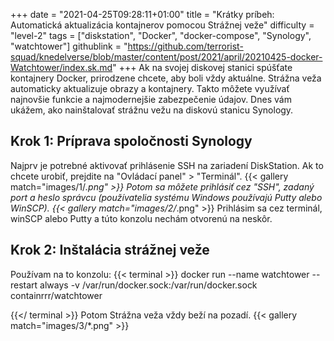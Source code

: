 +++
date = "2021-04-25T09:28:11+01:00"
title = "Krátky príbeh: Automatická aktualizácia kontajnerov pomocou Strážnej veže"
difficulty = "level-2"
tags = ["diskstation", "Docker", "docker-compose", "Synology", "watchtower"]
githublink = "https://github.com/terrorist-squad/knedelverse/blob/master/content/post/2021/april/20210425-docker-Watchtower/index.sk.md"
+++
Ak na svojej diskovej stanici spúšťate kontajnery Docker, prirodzene chcete, aby boli vždy aktuálne. Strážna veža automaticky aktualizuje obrazy a kontajnery. Takto môžete využívať najnovšie funkcie a najmodernejšie zabezpečenie údajov. Dnes vám ukážem, ako nainštalovať strážnu vežu na diskovú stanicu Synology.
## Krok 1: Príprava spoločnosti Synology
Najprv je potrebné aktivovať prihlásenie SSH na zariadení DiskStation. Ak to chcete urobiť, prejdite na "Ovládací panel" > "Terminál".
{{< gallery match="images/1/*.png" >}}
Potom sa môžete prihlásiť cez "SSH", zadaný port a heslo správcu (používatelia systému Windows používajú Putty alebo WinSCP).
{{< gallery match="images/2/*.png" >}}
Prihlásim sa cez terminál, winSCP alebo Putty a túto konzolu nechám otvorenú na neskôr.
## Krok 2: Inštalácia strážnej veže
Používam na to konzolu:
{{< terminal >}}
docker run --name watchtower --restart always -v /var/run/docker.sock:/var/run/docker.sock containrrr/watchtower

{{</ terminal >}}
Potom Strážna veža vždy beží na pozadí.
{{< gallery match="images/3/*.png" >}}

